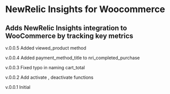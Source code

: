 NewRelic Insights for Woocommerce
==============

Adds NewRelic Insights integration to WooCommerce by tracking key metrics
--------------

v.0.0.5
Added viewed_product method

v.0.0.4
Added payment_method_title to nri_completed_purchase

v.0.0.3
Fixed typo in naming cart_total

v.0.0.2
Add activate , deactivate functions

v.0.0.1
Initial
